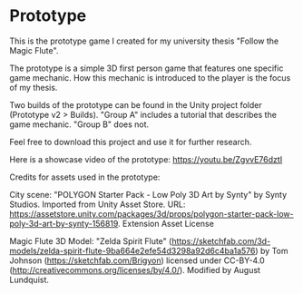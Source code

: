 # Prototype
This is the prototype game I created for my university thesis "Follow the Magic Flute".

The prototype is a simple 3D first person game that features one specific game mechanic. How this mechanic is introduced to the player is the focus of my thesis.

Two builds of the prototype can be found in the Unity project folder (Prototype v2 > Builds). "Group A" includes a tutorial that describes the game mechanic. "Group B" does not.

Feel free to download this project and use it for further research. 

Here is a showcase video of the prototype: https://youtu.be/ZgvvE76dztI


Credits for assets used in the prototype: 

City scene: "POLYGON Starter Pack - Low Poly 3D Art by Synty" by Synty Studios. Imported from Unity Asset Store. URL: https://assetstore.unity.com/packages/3d/props/polygon-starter-pack-low-poly-3d-art-by-synty-156819. Extension Asset License

Magic Flute 3D Model: "Zelda Spirit Flute" (https://sketchfab.com/3d-models/zelda-spirit-flute-9ba664e2efe54d3298a92d6c4ba1a576) by Tom Johnson (https://sketchfab.com/Brigyon) licensed under CC-BY-4.0 (http://creativecommons.org/licenses/by/4.0/). Modified by August Lundquist.